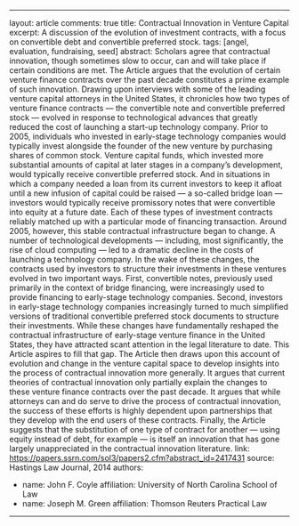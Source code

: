 ---

layout: article
comments: true
title: Contractual Innovation in Venture Capital
excerpt: A discussion of the evolution of investment contracts, with a focus on convertible debt and convertible preferred stock.
tags: [angel, evaluation, fundraising, seed]
abstract: Scholars agree that contractual innovation, though sometimes slow to occur, can and will take place if certain conditions are met. The Article argues that the evolution of certain venture finance contracts over the past decade constitutes a prime example of such innovation. Drawing upon interviews with some of the leading venture capital attorneys in the United States, it chronicles how two types of venture finance contracts — the convertible note and convertible preferred stock — evolved in response to technological advances that greatly reduced the cost of launching a start-up technology company. Prior to 2005, individuals who invested in early-stage technology companies would typically invest alongside the founder of the new venture by purchasing shares of common stock. Venture capital funds, which invested more substantial amounts of capital at later stages in a company’s development, would typically receive convertible preferred stock. And in situations in which a company needed a loan from its current investors to keep it afloat until a new infusion of capital could be raised — a so-called bridge loan — investors would typically receive promissory notes that were convertible into equity at a future date. Each of these types of investment contracts reliably matched up with a particular mode of financing transaction. Around 2005, however, this stable contractual infrastructure began to change. A number of technological developments — including, most significantly, the rise of cloud computing — led to a dramatic decline in the costs of launching a technology company. In the wake of these changes, the contracts used by investors to structure their investments in these ventures evolved in two important ways. First, convertible notes, previously used primarily in the context of bridge financing, were increasingly used to provide financing to early-stage technology companies. Second, investors in early-stage technology companies increasingly turned to much simplified versions of traditional convertible preferred stock documents to structure their investments. While these changes have fundamentally reshaped the contractual infrastructure of early-stage venture finance in the United States, they have attracted scant attention in the legal literature to date. This Article aspires to fill that gap. The Article then draws upon this account of evolution and change in the venture capital space to develop insights into the process of contractual innovation more generally. It argues that current theories of contractual innovation only partially explain the changes to these venture finance contracts over the past decade. It argues that while attorneys can and do serve to drive the process of contractual innovation, the success of these efforts is highly dependent upon partnerships that they develop with the end users of these contracts. Finally, the Article suggests that the substitution of one type of contract for another — using equity instead of debt, for example — is itself an innovation that has gone largely unappreciated in the contractual innovation literature.
link: https://papers.ssrn.com/sol3/papers2.cfm?abstract_id=2417431
source: Hastings Law Journal, 2014
authors:
  - name: John F. Coyle
    affiliation: University of North Carolina School of Law
  - name: Joseph M. Green
    affiliation: Thomson Reuters Practical Law
    
 ---
